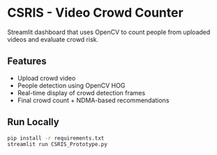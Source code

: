 # CSRIS - Video Crowd Counter

Streamlit dashboard that uses OpenCV to count people from uploaded videos and evaluate crowd risk.

## Features
- Upload crowd video
- People detection using OpenCV HOG
- Real-time display of crowd detection frames
- Final crowd count + NDMA-based recommendations

## Run Locally
```bash
pip install -r requirements.txt
streamlit run CSRIS_Prototype.py
```
